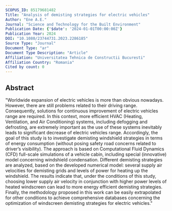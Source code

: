 ```yaml
---
SCOPUS_ID: 85179681482
Title: "Analysis of demisting strategies for electric vehicles"
Author: "Ene A.E."
Journal: "Science and Technology for the Built Environment"
Publication Date: {'$date': '2024-01-01T00:00:00Z'}
Publication Year: 2024
DOI: "10.1080/23744731.2023.2286185"
Source Type: "Journal"
Document Type: "ar"
Document Type Description: "Article"
Affiliation: "Universitatea Tehnica de Constructii Bucuresti"
Affiliation Country: "Romania"
Cited by count: 0
---
```


## Abstract
"Worldwide expansion of electric vehicles is more than obvious nowadays. However, there are still problems related to their driving range. Consequently, solutions for continuous improvement of electric vehicles range are required. In this context, more efficient HVAC (Heating, Ventilation, and Air Conditioning) systems, including defogging and defrosting, are extremely important as the use of these systems inevitably leads to significant decrease of electric vehicles range. Accordingly, the goal of this study is to investigate demisting windshield strategies in terms of energy consumption (without posing safety road concerns related to driver’s visibility). The approach is based on Computational Fluid Dynamics (CFD) full-scale simulations of a vehicle cabin, including special (innovative) model concerning windshield condensation. Different demisting strategies are analyzed, based on the developed numerical model: several supply air velocities for demisting grids and levels of power for heating up the windshield. The results indicate that, under the conditions of this study, choosing lower supply air velocity in conjunction with higher power levels of heated windscreen can lead to more energy efficient demisting strategies. Finally, the methodology proposed in this work can be easily extrapolated for other conditions to achieve comprehensive databases concerning the optimization of windscreen demisting strategies for electric vehicles."
